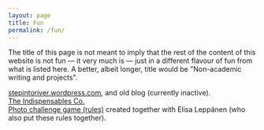 ```yaml
---
layout: page
title: Fun
permalink: /fun/
---
```


<p>
The title of this page is not meant to imply that the rest of the content of this website is not fun &#8212; it very much is &#8212; just in a different flavour of fun from what is listed here. A better, albeit longer, title would be "Non-academic writing and projects".
</p>

<p>
<a href="https://stepintoriver.wordpress.com/">stepintoriver.wordpress.com</a>, and old blog (currently inactive).
<br>
<a href="https://leolobski.github.io/introuvables/">The Indispensables Co.</a>
<br>
<a href="/files/photo-challenge.pdf">Photo challenge game (rules)</a> created together with Elisa Lepp&auml;nen (who also put these rules together).
</p>
